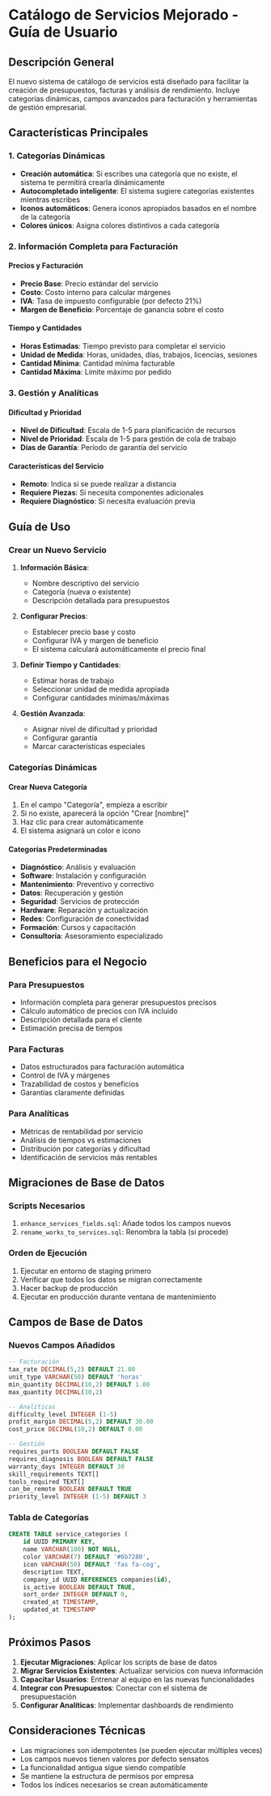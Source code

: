 # Catálogo de Servicios Mejorado - Guía de Usuario

## Descripción General

El nuevo sistema de catálogo de servicios está diseñado para facilitar la creación de presupuestos, facturas y análisis de rendimiento. Incluye categorías dinámicas, campos avanzados para facturación y herramientas de gestión empresarial.

## Características Principales

### 1. Categorías Dinámicas
- **Creación automática**: Si escribes una categoría que no existe, el sistema te permitirá crearla dinámicamente
- **Autocompletado inteligente**: El sistema sugiere categorías existentes mientras escribes
- **Iconos automáticos**: Genera iconos apropiados basados en el nombre de la categoría
- **Colores únicos**: Asigna colores distintivos a cada categoría

### 2. Información Completa para Facturación

#### Precios y Facturación
- **Precio Base**: Precio estándar del servicio
- **Costo**: Costo interno para calcular márgenes
- **IVA**: Tasa de impuesto configurable (por defecto 21%)
- **Margen de Beneficio**: Porcentaje de ganancia sobre el costo

#### Tiempo y Cantidades
- **Horas Estimadas**: Tiempo previsto para completar el servicio
- **Unidad de Medida**: Horas, unidades, días, trabajos, licencias, sesiones
- **Cantidad Mínima**: Cantidad mínima facturable
- **Cantidad Máxima**: Límite máximo por pedido

### 3. Gestión y Analíticas

#### Dificultad y Prioridad
- **Nivel de Dificultad**: Escala de 1-5 para planificación de recursos
- **Nivel de Prioridad**: Escala de 1-5 para gestión de cola de trabajo
- **Días de Garantía**: Período de garantía del servicio

#### Características del Servicio
- **Remoto**: Indica si se puede realizar a distancia
- **Requiere Piezas**: Si necesita componentes adicionales
- **Requiere Diagnóstico**: Si necesita evaluación previa

## Guía de Uso

### Crear un Nuevo Servicio

1. **Información Básica**:
   - Nombre descriptivo del servicio
   - Categoría (nueva o existente)
   - Descripción detallada para presupuestos

2. **Configurar Precios**:
   - Establecer precio base y costo
   - Configurar IVA y margen de beneficio
   - El sistema calculará automáticamente el precio final

3. **Definir Tiempo y Cantidades**:
   - Estimar horas de trabajo
   - Seleccionar unidad de medida apropiada
   - Configurar cantidades mínimas/máximas

4. **Gestión Avanzada**:
   - Asignar nivel de dificultad y prioridad
   - Configurar garantía
   - Marcar características especiales

### Categorías Dinámicas

#### Crear Nueva Categoría
1. En el campo "Categoría", empieza a escribir
2. Si no existe, aparecerá la opción "Crear [nombre]"
3. Haz clic para crear automáticamente
4. El sistema asignará un color e icono

#### Categorías Predeterminadas
- **Diagnóstico**: Análisis y evaluación
- **Software**: Instalación y configuración
- **Mantenimiento**: Preventivo y correctivo
- **Datos**: Recuperación y gestión
- **Seguridad**: Servicios de protección
- **Hardware**: Reparación y actualización
- **Redes**: Configuración de conectividad
- **Formación**: Cursos y capacitación
- **Consultoría**: Asesoramiento especializado

## Beneficios para el Negocio

### Para Presupuestos
- Información completa para generar presupuestos precisos
- Cálculo automático de precios con IVA incluido
- Descripción detallada para el cliente
- Estimación precisa de tiempos

### Para Facturas
- Datos estructurados para facturación automática
- Control de IVA y márgenes
- Trazabilidad de costos y beneficios
- Garantías claramente definidas

### Para Analíticas
- Métricas de rentabilidad por servicio
- Análisis de tiempos vs estimaciones
- Distribución por categorías y dificultad
- Identificación de servicios más rentables

## Migraciones de Base de Datos

### Scripts Necesarios
1. `enhance_services_fields.sql`: Añade todos los campos nuevos
2. `rename_works_to_services.sql`: Renombra la tabla (si procede)

### Orden de Ejecución
1. Ejecutar en entorno de staging primero
2. Verificar que todos los datos se migran correctamente
3. Hacer backup de producción
4. Ejecutar en producción durante ventana de mantenimiento

## Campos de Base de Datos

### Nuevos Campos Añadidos
```sql
-- Facturación
tax_rate DECIMAL(5,2) DEFAULT 21.00
unit_type VARCHAR(50) DEFAULT 'horas'
min_quantity DECIMAL(10,2) DEFAULT 1.00
max_quantity DECIMAL(10,2)

-- Analíticas
difficulty_level INTEGER (1-5)
profit_margin DECIMAL(5,2) DEFAULT 30.00
cost_price DECIMAL(10,2) DEFAULT 0.00

-- Gestión
requires_parts BOOLEAN DEFAULT FALSE
requires_diagnosis BOOLEAN DEFAULT FALSE
warranty_days INTEGER DEFAULT 30
skill_requirements TEXT[]
tools_required TEXT[]
can_be_remote BOOLEAN DEFAULT TRUE
priority_level INTEGER (1-5) DEFAULT 3
```

### Tabla de Categorías
```sql
CREATE TABLE service_categories (
    id UUID PRIMARY KEY,
    name VARCHAR(100) NOT NULL,
    color VARCHAR(7) DEFAULT '#6b7280',
    icon VARCHAR(50) DEFAULT 'fas fa-cog',
    description TEXT,
    company_id UUID REFERENCES companies(id),
    is_active BOOLEAN DEFAULT TRUE,
    sort_order INTEGER DEFAULT 0,
    created_at TIMESTAMP,
    updated_at TIMESTAMP
);
```

## Próximos Pasos

1. **Ejecutar Migraciones**: Aplicar los scripts de base de datos
2. **Migrar Servicios Existentes**: Actualizar servicios con nueva información
3. **Capacitar Usuarios**: Entrenar al equipo en las nuevas funcionalidades
4. **Integrar con Presupuestos**: Conectar con el sistema de presupuestación
5. **Configurar Analíticas**: Implementar dashboards de rendimiento

## Consideraciones Técnicas

- Las migraciones son idempotentes (se pueden ejecutar múltiples veces)
- Los campos nuevos tienen valores por defecto sensatos
- La funcionalidad antigua sigue siendo compatible
- Se mantiene la estructura de permisos por empresa
- Todos los índices necesarios se crean automáticamente

